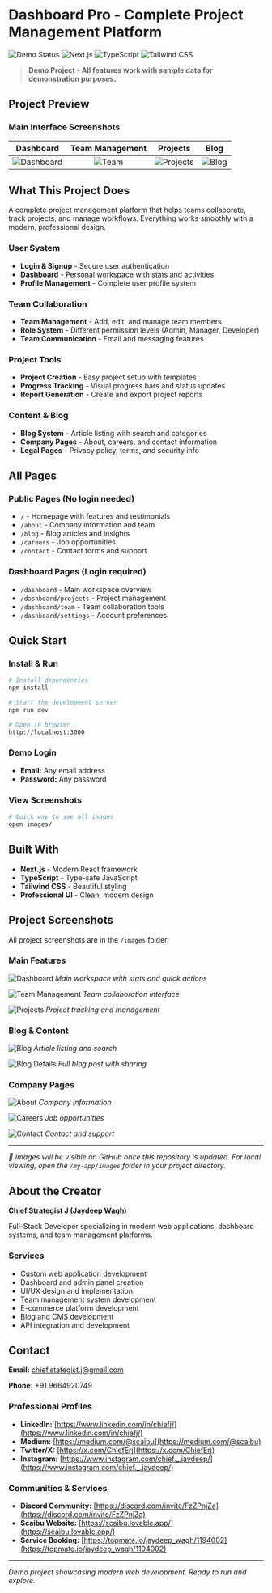 # Dashboard Pro - Complete Project Management Platform

![Demo Status](https://img.shields.io/badge/Status-Demo%20Project-blue)
![Next.js](https://img.shields.io/badge/Next.js-16-black)
![TypeScript](https://img.shields.io/badge/TypeScript-5.0-blue)
![Tailwind CSS](https://img.shields.io/badge/Tailwind%20CSS-3.4-blue)

> **Demo Project - All features work with sample data for demonstration purposes.**

## Project Preview

### Main Interface Screenshots

| Dashboard | Team Management | Projects | Blog |
|:---:|:---:|:---:|:---:|
| ![Dashboard](https://github.com/Chief-Strategist-J/workflow-builder/blob/main/my-app/images/dashboard-screen.png) | ![Team](https://github.com/Chief-Strategist-J/workflow-builder/blob/main/my-app/images/team-screen.png) | ![Projects](https://github.com/Chief-Strategist-J/workflow-builder/blob/main/my-app/images/project-screen.png) | ![Blog](https://github.com/Chief-Strategist-J/workflow-builder/blob/main/my-app/images/blogs-screen.png) |

## What This Project Does

A complete project management platform that helps teams collaborate, track projects, and manage workflows. Everything works smoothly with a modern, professional design.

### User System
- **Login & Signup** - Secure user authentication
- **Dashboard** - Personal workspace with stats and activities
- **Profile Management** - Complete user profile system

### Team Collaboration
- **Team Management** - Add, edit, and manage team members
- **Role System** - Different permission levels (Admin, Manager, Developer)
- **Team Communication** - Email and messaging features

### Project Tools
- **Project Creation** - Easy project setup with templates
- **Progress Tracking** - Visual progress bars and status updates
- **Report Generation** - Create and export project reports

### Content & Blog
- **Blog System** - Article listing with search and categories
- **Company Pages** - About, careers, and contact information
- **Legal Pages** - Privacy policy, terms, and security info

## All Pages

### Public Pages (No login needed)
- `/` - Homepage with features and testimonials
- `/about` - Company information and team
- `/blog` - Blog articles and insights
- `/careers` - Job opportunities
- `/contact` - Contact forms and support

### Dashboard Pages (Login required)
- `/dashboard` - Main workspace overview
- `/dashboard/projects` - Project management
- `/dashboard/team` - Team collaboration tools
- `/dashboard/settings` - Account preferences

## Quick Start

### Install & Run
```bash
# Install dependencies
npm install

# Start the development server
npm run dev

# Open in browser
http://localhost:3000
```

### Demo Login
- **Email:** Any email address
- **Password:** Any password

### View Screenshots
```bash
# Quick way to see all images
open images/
```

## Built With

- **Next.js** - Modern React framework
- **TypeScript** - Type-safe JavaScript
- **Tailwind CSS** - Beautiful styling
- **Professional UI** - Clean, modern design

## Project Screenshots

All project screenshots are in the `/images` folder:

### Main Features
![Dashboard](https://github.com/Chief-Strategist-J/workflow-builder/blob/main/my-app/images/dashboard-screen.png)
*Main workspace with stats and quick actions*

![Team Management](https://github.com/Chief-Strategist-J/workflow-builder/blob/main/my-app/images/team-screen.png)
*Team collaboration interface*

![Projects](https://github.com/Chief-Strategist-J/workflow-builder/blob/main/my-app/images/project-screen.png)
*Project tracking and management*

### Blog & Content
![Blog](https://github.com/Chief-Strategist-J/workflow-builder/blob/main/my-app/images/blogs-screen.png)
*Article listing and search*

![Blog Details](https://github.com/Chief-Strategist-J/workflow-builder/blob/main/my-app/images/blogs-detailes-screen.png)
*Full blog post with sharing*

### Company Pages
![About](https://github.com/Chief-Strategist-J/workflow-builder/blob/main/my-app/images/about-us-screen.png)
*Company information*

![Careers](https://github.com/Chief-Strategist-J/workflow-builder/blob/main/my-app/images/career-screen.png)
*Job opportunities*

![Contact](https://github.com/Chief-Strategist-J/workflow-builder/blob/main/my-app/images/contact-us-screen.png)
*Contact and support*

---

*📸 Images will be visible on GitHub once this repository is updated. For local viewing, open the `/my-app/images` folder in your project directory.*

## About the Creator

**Chief Strategist J (Jaydeep Wagh)**

Full-Stack Developer specializing in modern web applications, dashboard systems, and team management platforms.

### Services
- Custom web application development
- Dashboard and admin panel creation
- UI/UX design and implementation
- Team management system development
- E-commerce platform development
- Blog and CMS development
- API integration and development

## Contact

**Email:** [chief.stategist.j@gmail.com](mailto:chief.stategist.j@gmail.com)

**Phone:** +91 9664920749

### Professional Profiles
- **LinkedIn:** [https://www.linkedin.com/in/chiefj/](https://www.linkedin.com/in/chiefj/)
- **Medium:** [https://medium.com/@scaibu](https://medium.com/@scaibu)
- **Twitter/X:** [https://x.com/ChiefErj](https://x.com/ChiefErj)
- **Instagram:** [https://www.instagram.com/chief._.jaydeep/](https://www.instagram.com/chief._.jaydeep/)

### Communities & Services
- **Discord Community:** [https://discord.com/invite/FzZPnjZa](https://discord.com/invite/FzZPnjZa)
- **Scaibu Website:** [https://scaibu.lovable.app/](https://scaibu.lovable.app/)
- **Service Booking:** [https://topmate.io/jaydeep_wagh/1194002](https://topmate.io/jaydeep_wagh/1194002)

---

*Demo project showcasing modern web development. Ready to run and explore.*
